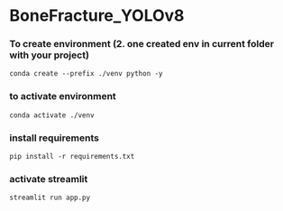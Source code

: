 # BoneFracture_YOLOv8
### To create environment (2. one created env in current folder with your project)
```
conda create --prefix ./venv python -y 
```
### to activate environment
```
conda activate ./venv
```
### install requirements
```
pip install -r requirements.txt
```
### activate streamlit
```
streamlit run app.py
```

